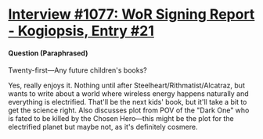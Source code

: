 # [Interview #1077: WoR Signing Report - Kogiopsis, Entry #21](https://www.theoryland.com/intvmain.php?i=1077#21)

#### Question (Paraphrased)

Twenty-first—Any future children's books?

Yes, really enjoys it. Nothing until after Steelheart/Rithmatist/Alcatraz, but wants to write about a world where wireless energy happens naturally and everything is electrified. That'll be the next kids' book, but it'll take a bit to get the science right. Also discusses plot from POV of the "Dark One" who is fated to be killed by the Chosen Hero—this might be the plot for the electrified planet but maybe not, as it's definitely cosmere.


